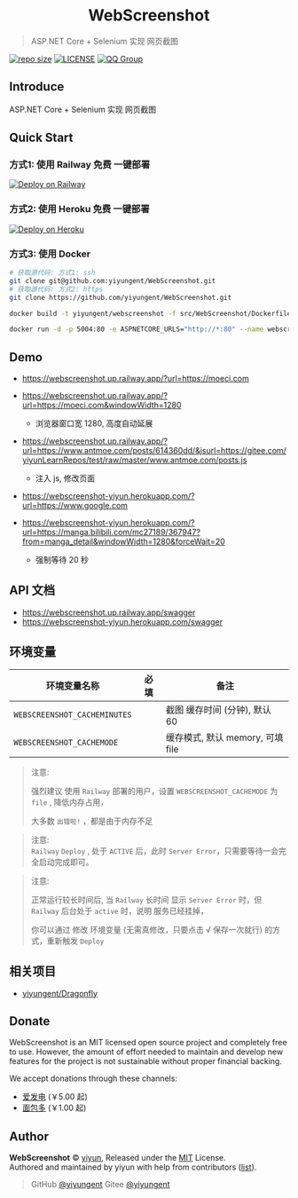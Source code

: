 
<h1 align="center">WebScreenshot</h1>

> ASP.NET Core + Selenium 实现 网页截图

[![repo size](https://img.shields.io/github/repo-size/yiyungent/WebScreenshot.svg?style=flat)]()
[![LICENSE](https://img.shields.io/github/license/yiyungent/WebScreenshot.svg?style=flat)](https://github.com/yiyungent/WebScreenshot/blob/main/LICENSE)
[![QQ Group](https://img.shields.io/badge/QQ%20Group-894031109-deepgreen)](https://jq.qq.com/?_wv=1027&k=q5R82fYN)

## Introduce


ASP.NET Core + Selenium 实现 网页截图


## Quick Start

### 方式1: 使用 Railway 免费 一键部署

[![Deploy on Railway](https://railway.app/button.svg)](https://railway.app/new/template?code=0SqcQn&referralCode=8eKBDA)


### 方式2: 使用 Heroku 免费 一键部署

[![Deploy on Heroku](https://www.herokucdn.com/deploy/button.svg)](https://heroku.com/deploy?template=https://github.com/yiyungent/WebScreenshot)

### 方式3: 使用 Docker

```bash
# 获取源代码: 方式1: ssh 
git clone git@github.com:yiyungent/WebScreenshot.git
# 获取源代码: 方式2: https 
git clone https://github.com/yiyungent/WebScreenshot.git

docker build -t yiyungent/webscreenshot -f src/WebScreenshot/Dockerfile .

docker run -d -p 5004:80 -e ASPNETCORE_URLS="http://*:80" --name webscreenshot yiyungent/webscreenshot
```

## Demo

- https://webscreenshot.up.railway.app/?url=https://moeci.com

- https://webscreenshot.up.railway.app/?url=https://moeci.com&windowWidth=1280
  - 浏览器窗口宽 1280, 高度自动延展
- https://webscreenshot.up.railway.app/?url=https://www.antmoe.com/posts/614360dd/&jsurl=https://gitee.com/yiyunLearnRepos/test/raw/master/www.antmoe.com/posts.js
  - 注入 js, 修改页面

- https://webscreenshot-yiyun.herokuapp.com/?url=https://www.google.com
- https://webscreenshot-yiyun.herokuapp.com/?url=https://manga.bilibili.com/mc27189/367947?from=manga_detail&windowWidth=1280&forceWait=20
  - 强制等待 20 秒

## API 文档

- https://webscreenshot.up.railway.app/swagger
- https://webscreenshot-yiyun.herokuapp.com/swagger


## 环境变量

| 环境变量名称                 | 必填 | 备注                             |
| ---------------------------- | ---- | -------------------------------- |
| `WEBSCREENSHOT_CACHEMINUTES` |      | 截图 缓存时间 (分钟), 默认 60    |
| `WEBSCREENSHOT_CACHEMODE`    |      | 缓存模式, 默认 memory, 可填 file |



> 注意:       
>
> 强烈建议 使用 `Railway` 部署的用户，设置 `WEBSCREENSHOT_CACHEMODE` 为 `file` , 降低内存占用，     
>
> 大多数 `出错啦!` ，都是由于内存不足

> 注意:  
> `Railway` `Deploy` , 处于 `ACTIVE` 后，此时 `Server Error`，只需要等待一会完全启动完成即可。

> 注意:   
>
> 正常运行较长时间后, 当 `Railway` 长时间 显示 `Server Error` 时，但 `Railway` 后台处于 `active`  时，说明 服务已经挂掉，  
>
> 你可以通过 修改 环境变量 (无需真修改，只要点击 √ 保存一次就行) 的方式，重新触发  `Deploy`


## 相关项目

- [yiyungent/Dragonfly](https://github.com/yiyungent/Dragonfly)

## Donate

WebScreenshot is an MIT licensed open source project and completely free to use. However, the amount of effort needed to maintain and develop new features for the project is not sustainable without proper financial backing.

We accept donations through these channels:

- <a href="https://afdian.net/@yiyun" target="_blank">爱发电</a> (￥5.00 起)
- <a href="https://dun.mianbaoduo.com/@yiyun" target="_blank">面包多</a> (￥1.00 起)

## Author

**WebScreenshot** © [yiyun](https://github.com/yiyungent), Released under the [MIT](./LICENSE) License.<br>
Authored and maintained by yiyun with help from contributors ([list](https://github.com/yiyungent/WebScreenshot/contributors)).

> GitHub [@yiyungent](https://github.com/yiyungent) Gitee [@yiyungent](https://gitee.com/yiyungent)

